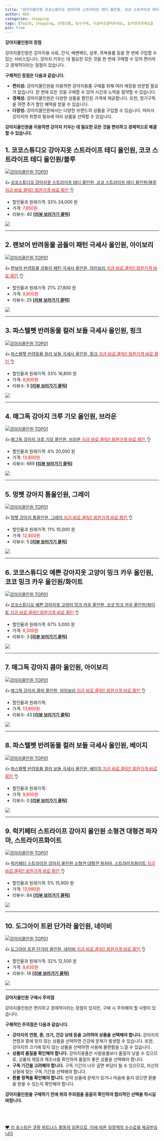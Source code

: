 ```yaml
---
title: "강아지올인원 코코스튜디오 강아지옷 스트라이프 테디 올인원, 코코 스트라이프 테디 올인원/블루 필수 필요 추천 제품 비교 최저 가격 비교 장점 구매 후기 구매평"
author: NEO.
categories: shopping
tags: [Top10, shopping, 유행상품, 필수구매, 지금바로클릭하세요, 놓치면후회해요]
pin: true
---
```

**강아지올인원의 장점**

강아지올인원은 강아지용 사료, 간식, 배변패드, 샴푸, 목욕용품 등을 한 번에 구입할 수 있는 서비스입니다. 강아지 키우는 데 필요한 모든 것을 한 번에 구매할 수 있어 편리하고 경제적이라는 장점이 있습니다.

**구체적인 장점은 다음과 같습니다.**

* **편리성:** 강아지올인원을 이용하면 강아지용품 구매를 위해 여러 매장을 방문할 필요가 없습니다. 한 번에 모든 것을 구매할 수 있어 시간과 노력을 절약할 수 있습니다.
* **경제성:** 강아지올인원은 다양한 상품을 할인된 가격에 제공합니다. 또한, 정기구독을 하면 추가 할인 혜택을 받을 수 있습니다.
* **다양성:** 강아지올인원에서는 다양한 브랜드의 상품을 구입할 수 있습니다. 따라서 강아지의 취향과 필요에 따라 상품을 선택할 수 있습니다.

**강아지올인원을 이용하면 강아지 키우는 데 필요한 모든 것을 편리하고 경제적으로 해결할 수 있습니다.**

   

## 1. 코코스튜디오 강아지옷 스트라이프 테디 올인원, 코코 스트라이프 테디 올인원/블루

[![강아지올인원 TOP01](https://thumbnail6.coupangcdn.com/thumbnails/remote/490x490ex/image/vendor_inventory/df13/13abdc3048b8d34b3a0b316539ec8b14c8719b58164bfecf702b55ff985d.jpg)](https://link.coupang.com/re/AFFSDP?lptag=AF3617701&subid=GithubCoopas&pageKey=7083704228&traceid=V0-153&itemId=17631180339&vendorItemId=87368144756)


👍 [코코스튜디오 강아지옷 스트라이프 테디 올인원, 코코 스트라이프 테디 올인원/블루 <font color=red> 지금 바로 클릭!! 회원가격 바로 확인 </font> ](https://link.coupang.com/re/AFFSDP?lptag=AF3617701&subid=GithubCoopas&pageKey=7083704228&traceid=V0-153&itemId=17631180339&vendorItemId=87368144756) 👌 


- 할인율과 원래가격: 33%  24,000   원
- 가격: <span style='color:red'>7,850원</span>
- 리뷰수: 40  [**[리뷰 보러가기 클릭]**](https://link.coupang.com/re/AFFSDP?lptag=AF3617701&subid=GithubCoopas&pageKey=7083704228&traceid=V0-153&itemId=17631180339&vendorItemId=87368144756)

[![](/discount_price.png)](https://link.coupang.com/re/AFFSDP?lptag=AF3617701&subid=GithubCoopas&pageKey=7083704228&traceid=V0-153&itemId=17631180339&vendorItemId=87368144756)

---


   

## 2. 랜보어 반려동물 곰돌이 패턴 극세사 올인원, 아이보리

[![강아지올인원 TOP01](https://thumbnail8.coupangcdn.com/thumbnails/remote/490x490ex/image/rs_quotation_api/cgay1yz0/631725506bcc44d4b8a27219c50329ed.jpg)](https://link.coupang.com/re/AFFSDP?lptag=AF3617701&subid=GithubCoopas&pageKey=6909258240&traceid=V0-153&itemId=16645123711&vendorItemId=83829208298)


👍 [랜보어 반려동물 곰돌이 패턴 극세사 올인원, 아이보리 <font color=red> 지금 바로 클릭!! 회원가격 바로 확인 </font> ](https://link.coupang.com/re/AFFSDP?lptag=AF3617701&subid=GithubCoopas&pageKey=6909258240&traceid=V0-153&itemId=16645123711&vendorItemId=83829208298) 👌 


- 할인율과 원래가격: 21%  27,800   원
- 가격: <span style='color:red'>9,800원</span>
- 리뷰수: 25  [**[리뷰 보러가기 클릭]**](https://link.coupang.com/re/AFFSDP?lptag=AF3617701&subid=GithubCoopas&pageKey=6909258240&traceid=V0-153&itemId=16645123711&vendorItemId=83829208298)

[![](/discount_price.png)](https://link.coupang.com/re/AFFSDP?lptag=AF3617701&subid=GithubCoopas&pageKey=6909258240&traceid=V0-153&itemId=16645123711&vendorItemId=83829208298)

---


   

## 3. 파스텔펫 반려동물 컬러 보들 극세사 올인원, 핑크

[![강아지올인원 TOP01](https://thumbnail8.coupangcdn.com/thumbnails/remote/490x490ex/image/rs_quotation_api/mvfjbxnc/75ec1f37483c4680b4b0ebe9ee2a187b.jpg)](https://link.coupang.com/re/AFFSDP?lptag=AF3617701&subid=GithubCoopas&pageKey=6835299364&traceid=V0-153&itemId=16238000912&vendorItemId=83431422963)


👍 [파스텔펫 반려동물 컬러 보들 극세사 올인원, 핑크 <font color=red> 지금 바로 클릭!! 회원가격 바로 확인 </font> ](https://link.coupang.com/re/AFFSDP?lptag=AF3617701&subid=GithubCoopas&pageKey=6835299364&traceid=V0-153&itemId=16238000912&vendorItemId=83431422963) 👌 


- 할인율과 원래가격: 33%  16,800   원
- 가격: <span style='color:red'>9,800원</span>
- 리뷰수: 9  [**[리뷰 보러가기 클릭]**](https://link.coupang.com/re/AFFSDP?lptag=AF3617701&subid=GithubCoopas&pageKey=6835299364&traceid=V0-153&itemId=16238000912&vendorItemId=83431422963)

[![](/discount_price.png)](https://link.coupang.com/re/AFFSDP?lptag=AF3617701&subid=GithubCoopas&pageKey=6835299364&traceid=V0-153&itemId=16238000912&vendorItemId=83431422963)

---


   

## 4. 매그독 강아지 크루 기모 올인원, 브라운

[![강아지올인원 TOP01](https://thumbnail8.coupangcdn.com/thumbnails/remote/490x490ex/image/retail/images/2021/04/13/16/1/56109222-a97a-4a1a-b470-47ca86ce82ef.jpg)](https://link.coupang.com/re/AFFSDP?lptag=AF3617701&subid=GithubCoopas&pageKey=5341820564&traceid=V0-153&itemId=7832903007&vendorItemId=75122700633)


👍 [매그독 강아지 크루 기모 올인원, 브라운 <font color=red> 지금 바로 클릭!! 회원가격 바로 확인 </font> ](https://link.coupang.com/re/AFFSDP?lptag=AF3617701&subid=GithubCoopas&pageKey=5341820564&traceid=V0-153&itemId=7832903007&vendorItemId=75122700633) 👌 


- 할인율과 원래가격: 4%  20,000   원
- 가격: <span style='color:red'>13,800원</span>
- 리뷰수: 689  [**[리뷰 보러가기 클릭]**](https://link.coupang.com/re/AFFSDP?lptag=AF3617701&subid=GithubCoopas&pageKey=5341820564&traceid=V0-153&itemId=7832903007&vendorItemId=75122700633)

[![](/discount_price.png)](https://link.coupang.com/re/AFFSDP?lptag=AF3617701&subid=GithubCoopas&pageKey=5341820564&traceid=V0-153&itemId=7832903007&vendorItemId=75122700633)

---


   

## 5. 멍펫 강아지 톰올인원, 그레이

[![강아지올인원 TOP01](https://thumbnail6.coupangcdn.com/thumbnails/remote/490x490ex/image/vendor_inventory/9144/3aef45a7f87b15de07b7d77edd08f2bc12e3ab9d2c85420629761db9123c.jpg)](https://link.coupang.com/re/AFFSDP?lptag=AF3617701&subid=GithubCoopas&pageKey=7635304222&traceid=V0-153&itemId=20258527123&vendorItemId=87363367229)


👍 [멍펫 강아지 톰올인원, 그레이 <font color=red> 지금 바로 클릭!! 회원가격 바로 확인 </font> ](https://link.coupang.com/re/AFFSDP?lptag=AF3617701&subid=GithubCoopas&pageKey=7635304222&traceid=V0-153&itemId=20258527123&vendorItemId=87363367229) 👌 


- 할인율과 원래가격: 11%  10,000   원
- 가격: <span style='color:red'>12,800원</span>
- 리뷰수: 5  [**[리뷰 보러가기 클릭]**](https://link.coupang.com/re/AFFSDP?lptag=AF3617701&subid=GithubCoopas&pageKey=7635304222&traceid=V0-153&itemId=20258527123&vendorItemId=87363367229)

[![](/discount_price.png)](https://link.coupang.com/re/AFFSDP?lptag=AF3617701&subid=GithubCoopas&pageKey=7635304222&traceid=V0-153&itemId=20258527123&vendorItemId=87363367229)

---


   

## 6. 코코스튜디오 예쁜 강아지옷 고양이 밍크 카우 올인원, 코코 밍크 카우 올인원/화이트

[![강아지올인원 TOP01](https://thumbnail7.coupangcdn.com/thumbnails/remote/490x490ex/image/vendor_inventory/2086/04890187b3cb9f7168af2d532ed2408cafd7d9093804de8db3c102d409cd.jpg)](https://link.coupang.com/re/AFFSDP?lptag=AF3617701&subid=GithubCoopas&pageKey=6135972908&traceid=V0-153&itemId=11733757970&vendorItemId=87368208831)


👍 [코코스튜디오 예쁜 강아지옷 고양이 밍크 카우 올인원, 코코 밍크 카우 올인원/화이트 <font color=red> 지금 바로 클릭!! 회원가격 바로 확인 </font> ](https://link.coupang.com/re/AFFSDP?lptag=AF3617701&subid=GithubCoopas&pageKey=6135972908&traceid=V0-153&itemId=11733757970&vendorItemId=87368208831) 👌 


- 할인율과 원래가격: 67%  3,000   원
- 가격: <span style='color:red'>8,300원</span>
- 리뷰수: 3  [**[리뷰 보러가기 클릭]**](https://link.coupang.com/re/AFFSDP?lptag=AF3617701&subid=GithubCoopas&pageKey=6135972908&traceid=V0-153&itemId=11733757970&vendorItemId=87368208831)

[![](/discount_price.png)](https://link.coupang.com/re/AFFSDP?lptag=AF3617701&subid=GithubCoopas&pageKey=6135972908&traceid=V0-153&itemId=11733757970&vendorItemId=87368208831)

---


   

## 7. 매그독 강아지 콤마 올인원, 아이보리

[![강아지올인원 TOP01](https://thumbnail10.coupangcdn.com/thumbnails/remote/490x490ex/image/retail/images/2020/09/09/15/4/c9def5a3-17a7-4c6c-ab79-259e41c7ca77.jpg)](https://link.coupang.com/re/AFFSDP?lptag=AF3617701&subid=GithubCoopas&pageKey=2122670123&traceid=V0-153&itemId=3602116840&vendorItemId=71587816890)


👍 [매그독 강아지 콤마 올인원, 아이보리 <font color=red> 지금 바로 클릭!! 회원가격 바로 확인 </font> ](https://link.coupang.com/re/AFFSDP?lptag=AF3617701&subid=GithubCoopas&pageKey=2122670123&traceid=V0-153&itemId=3602116840&vendorItemId=71587816890) 👌 


- 할인율과 원래가격: 
- 가격: <span style='color:red'>13,800원</span>
- 리뷰수: 43  [**[리뷰 보러가기 클릭]**](https://link.coupang.com/re/AFFSDP?lptag=AF3617701&subid=GithubCoopas&pageKey=2122670123&traceid=V0-153&itemId=3602116840&vendorItemId=71587816890)

[![](/discount_price.png)](https://link.coupang.com/re/AFFSDP?lptag=AF3617701&subid=GithubCoopas&pageKey=2122670123&traceid=V0-153&itemId=3602116840&vendorItemId=71587816890)

---


   

## 8. 파스텔펫 반려동물 컬러 보들 극세사 올인원, 베이지

[![강아지올인원 TOP01](https://thumbnail10.coupangcdn.com/thumbnails/remote/490x490ex/image/rs_quotation_api/hgwtm0mt/27def2e41ee84252838a4c0320653b12.jpg)](https://link.coupang.com/re/AFFSDP?lptag=AF3617701&subid=GithubCoopas&pageKey=6835299364&traceid=V0-153&itemId=16238000891&vendorItemId=83431422855)


👍 [파스텔펫 반려동물 컬러 보들 극세사 올인원, 베이지 <font color=red> 지금 바로 클릭!! 회원가격 바로 확인 </font> ](https://link.coupang.com/re/AFFSDP?lptag=AF3617701&subid=GithubCoopas&pageKey=6835299364&traceid=V0-153&itemId=16238000891&vendorItemId=83431422855) 👌 


- 할인율과 원래가격: 
- 가격: <span style='color:red'>9,800원</span>
- 리뷰수: 0  [**[리뷰 보러가기 클릭]**](https://link.coupang.com/re/AFFSDP?lptag=AF3617701&subid=GithubCoopas&pageKey=6835299364&traceid=V0-153&itemId=16238000891&vendorItemId=83431422855)

[![](/discount_price.png)](https://link.coupang.com/re/AFFSDP?lptag=AF3617701&subid=GithubCoopas&pageKey=6835299364&traceid=V0-153&itemId=16238000891&vendorItemId=83431422855)

---


   

## 9. 럭키페터 스트라이프 강아지 올인원 소형견 대형견 파자마, 스트라이프화이트

[![강아지올인원 TOP01](https://thumbnail8.coupangcdn.com/thumbnails/remote/490x490ex/image/vendor_inventory/08b8/1f52409567fccd6813e71f44b49daeaf7029343a70529d8199aff7d9b965.jpg)](https://link.coupang.com/re/AFFSDP?lptag=AF3617701&subid=GithubCoopas&pageKey=7463985096&traceid=V0-153&itemId=19461203791&vendorItemId=86571649483)


👍 [럭키페터 스트라이프 강아지 올인원 소형견 대형견 파자마, 스트라이프화이트 <font color=red> 지금 바로 클릭!! 회원가격 바로 확인 </font> ](https://link.coupang.com/re/AFFSDP?lptag=AF3617701&subid=GithubCoopas&pageKey=7463985096&traceid=V0-153&itemId=19461203791&vendorItemId=86571649483) 👌 


- 할인율과 원래가격: 5%  15,900   원
- 가격: <span style='color:red'>13,990원</span>
- 리뷰수: 84  [**[리뷰 보러가기 클릭]**](https://link.coupang.com/re/AFFSDP?lptag=AF3617701&subid=GithubCoopas&pageKey=7463985096&traceid=V0-153&itemId=19461203791&vendorItemId=86571649483)

[![](/discount_price.png)](https://link.coupang.com/re/AFFSDP?lptag=AF3617701&subid=GithubCoopas&pageKey=7463985096&traceid=V0-153&itemId=19461203791&vendorItemId=86571649483)

---


   

## 10. 도그아이 트윈 단가라 올인원, 네이비

[![강아지올인원 TOP01](https://thumbnail9.coupangcdn.com/thumbnails/remote/490x490ex/image/retail/images/4236335431174888-0700bac5-c12e-46a0-9c1c-62a9fd68be22.jpg)](https://link.coupang.com/re/AFFSDP?lptag=AF3617701&subid=GithubCoopas&pageKey=7300247102&traceid=V0-153&itemId=18679580239&vendorItemId=3670574728)


👍 [도그아이 트윈 단가라 올인원, 네이비 <font color=red> 지금 바로 클릭!! 회원가격 바로 확인 </font> ](https://link.coupang.com/re/AFFSDP?lptag=AF3617701&subid=GithubCoopas&pageKey=7300247102&traceid=V0-153&itemId=18679580239&vendorItemId=3670574728) 👌 


- 할인율과 원래가격: 32%  12,500   원
- 가격: <span style='color:red'>8,630원</span>
- 리뷰수: 14  [**[리뷰 보러가기 클릭]**](https://link.coupang.com/re/AFFSDP?lptag=AF3617701&subid=GithubCoopas&pageKey=7300247102&traceid=V0-153&itemId=18679580239&vendorItemId=3670574728)

[![](/discount_price.png)](https://link.coupang.com/re/AFFSDP?lptag=AF3617701&subid=GithubCoopas&pageKey=7300247102&traceid=V0-153&itemId=18679580239&vendorItemId=3670574728)

---
**강아지올인원 구매시 주의점**

강아지올인원은 편리하고 경제적이라는 장점이 있지만, 구매 시 주의해야 할 사항이 있습니다.

**구체적인 주의점은 다음과 같습니다.**

* **강아지의 연령, 종, 크기, 건강 상태 등을 고려하여 상품을 선택해야 합니다.** 강아지의 연령과 종에 맞지 않는 상품을 선택하면 건강에 문제가 발생할 수 있습니다. 또한, 강아지의 크기에 맞지 않는 상품을 선택하면 사용에 불편함을 느낄 수 있습니다.
* **상품의 품질을 확인해야 합니다.** 강아지용품은 사람용품보다 품질이 낮을 수 있으므로, 상품의 재질과 제조사를 확인하여 품질이 좋은 상품을 선택해야 합니다.
* **구독 기간을 고려해야 합니다.** 구독 기간이 너무 길면 부담이 될 수 있으므로, 자신의 상황에 맞는 구독 기간을 선택해야 합니다.
* **환불 정책을 확인해야 합니다.** 만약 상품에 문제가 있거나 마음에 들지 않으면 환불을 받을 수 있는지 확인해야 합니다.

**강아지올인원을 구매하기 전에 위의 주의점을 꼼꼼히 확인하여 합리적인 선택을 하시길 바랍니다.**<br><br><br><br><br> [ ❤  이 포스팅은 쿠팡 파트너스 활동의 일환으로, 이에 따른 일정액의 수수료를 제공받습니다](https://link.coupang.com/a/bcEFyh)